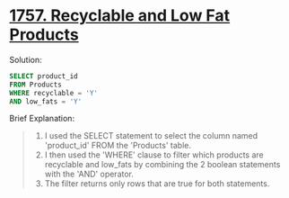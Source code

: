 # [1757. Recyclable and Low Fat Products](https://leetcode.com/problems/recyclable-and-low-fat-products/description/)

Solution:

```sql
SELECT product_id 
FROM Products 
WHERE recyclable = 'Y'
AND low_fats = 'Y'

```
Brief Explanation:

> 1. I used the SELECT statement to select the column named 'product_id' FROM the 'Products' table.
> 2. I then used the 'WHERE' clause to filter which products are recyclable and low_fats by combining the 2 boolean statements with the 'AND' operator.
> 3. The filter returns only rows that are true for both statements.

